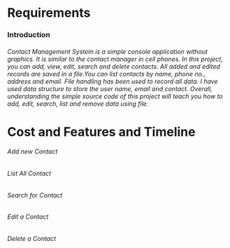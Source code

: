 <h1>Requirements
  <h3>Introduction
    <h6>Contact Management System is a simple console application without graphics. It is similar to the contact manager in cell phones. In this  project, you can add, view, edit, search and delete contacts. All added and edited records are saved in a file.You can list contacts by name, phone no., address and email. File handling has been used to record all data. I have used data structure to store the user name, email and contact. Overall, understanding the simple source code of this project will teach you how to add, edit, search, list and remove data using file.
      
<h1>Cost and Features and Timeline
<h6>Add new Contact
<h6>List All Contact
<h6>Search for Contact
<h6>Edit a Contact
<h6>Delete a Contact
